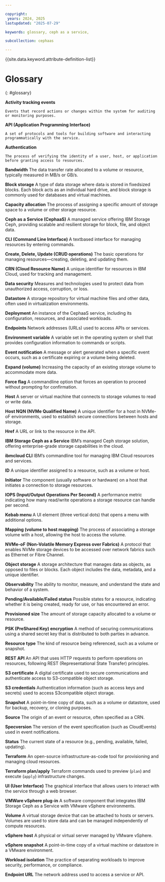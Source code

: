 ```yaml
---

copyright:
 years: 2024, 2025
lastupdated: "2025-07-29"

keywords: glossary, ceph as a service,

subcollection: cephaas

---
```


{{site.data.keyword.attribute-definition-list}}

# Glossary
{: #glossary}

**Activity tracking events**

    Events that record actions or changes within the system for auditing or monitoring purposes.

**API (Application Programming Interface)**

    A set of protocols and tools for building software and interacting programmatically with the service.

**Authentication**

    The process of verifying the identity of a user, host, or application before granting access to resources.

**Bandwidth**
    The data transfer rate allocated to a volume or resource, typically measured in MB/s or GB/s.

**Block storage**
    A type of data storage where data is stored in fixedsized blocks. Each block acts as an individual hard drive, and block storage is commonly used for databases and virtual machines.

**Capacity allocation**
    The process of assigning a specific amount of storage space to a volume or other storage resource.

**Ceph as a Service (CephaaS)**
    A managed service offering IBM Storage Ceph, providing scalable and resilient storage for block, file, and object data.

**CLI (Command Line Interface)**
    A textbased interface for managing resources by entering commands.

**Create, Delete, Update (CRUD operations)**
    The basic operations for managing resources—creating, deleting, and updating them.

**CRN (Cloud Resource Name)**
    A unique identifier for resources in IBM Cloud, used for tracking and management.

**Data security**
    Measures and technologies used to protect data from unauthorized access, corruption, or loss.

**Datastore**
    A storage repository for virtual machine files and other data, often used in virtualization environments.

**Deployment**
    An instance of the CephaaS service, including its configuration, resources, and associated workloads.

**Endpoints**
    Network addresses (URLs) used to access APIs or services.

**Environment variable**
    A variable set in the operating system or shell that provides configuration information to commands or scripts.

**Event notification**
    A message or alert generated when a specific event occurs, such as a certificate expiring or a volume being deleted.

**Expand (volume)**
    Increasing the capacity of an existing storage volume to accommodate more data.

**Force flag**
    A commandline option that forces an operation to proceed without prompting for confirmation.

**Host**
    A server or virtual machine that connects to storage volumes to read or write data.

**Host NQN (NVMe Qualified Name)**
    A unique identifier for a host in NVMe-oF environments, used to establish secure connections between hosts and storage.

**Href**
    A URL or link to the resource in the API.

**IBM Storage Ceph as a Service**
    IBM’s managed Ceph storage solution, offering enterprise-grade storage capabilities in the cloud.

**ibmcloud CLI**
    IBM’s commandline tool for managing IBM Cloud resources and services.

**ID**
    A unique identifier assigned to a resource, such as a volume or host.

**Initiator**
    The component (usually software or hardware) on a host that initiates a connection to storage resources.

**IOPS (Input/Output Operations Per Second)**
    A performance metric indicating how many read/write operations a storage resource can handle per second.

**Kebab menu**
    A UI element (three vertical dots) that opens a menu with additional options.

**Mapping (volume to host mapping)**
    The process of associating a storage volume with a host, allowing the host to access the volume.

**NVMe-oF (Non-Volatile Memory Express over Fabrics)**
    A protocol that enables NVMe storage devices to be accessed over network fabrics such as Ethernet or Fibre Channel.

**Object storage**
    A storage architecture that manages data as objects, as opposed to files or blocks. Each object includes the data, metadata, and a unique identifier.

**Observability**
    The ability to monitor, measure, and understand the state and behavior of a system.

**Pending/Available/Failed status**
    Possible states for a resource, indicating whether it is being created, ready for use, or has encountered an error.

**Provisioned size**
    The amount of storage capacity allocated to a volume or resource.

**PSK (PreShared Key) encryption**
    A method of securing communications using a shared secret key that is distributed to both parties in advance.

**Resource type**
    The kind of resource being referenced, such as a volume or snapshot.

**REST API**
    An API that uses HTTP requests to perform operations on resources, following REST (Representational State Transfer) principles.

**S3 certificate**
    A digital certificate used to secure communications and authenticate access to S3-compatible object storage.

**S3 credentials**
    Authentication information (such as access keys and secrets) used to access S3compatible object storage.

**Snapshot**
    A point-in-time copy of data, such as a volume or datastore, used for backup, recovery, or cloning purposes.

**Source**
    The origin of an event or resource, often specified as a CRN.

**Specversion**
    The version of the event specification (such as CloudEvents) used in event notifications.

**Status**
    The current state of a resource (e.g., pending, available, failed, updating).

**Terraform**
    An open-source infrastructure-as-code tool for provisioning and managing cloud resources.

**Terraform plan/apply**
    Terraform commands used to preview (`plan`) and execute (`apply`) infrastructure changes.

**UI (User Interface)**
    The graphical interface that allows users to interact with the service through a web browser.

**VMWare vSphere plug-in**
    A software component that integrates IBM Storage Ceph as a Service with VMware vSphere environments.

**Volume**
    A virtual storage device that can be attached to hosts or servers. Volumes are used to store data and can be managed independently of compute resources.

**vSphere host**
    A physical or virtual server managed by VMware vSphere.

**vSphere snapshot**
    A point-in-time copy of a virtual machine or datastore in a VMware environment.

**Workload isolation**
    The practice of separating workloads to improve security, performance, or compliance.

**Endpoint URL**
    The network address used to access a service or API.
